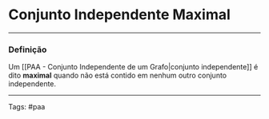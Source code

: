 
# Conjunto Independente Maximal

---

### Definição

Um [[PAA - Conjunto Independente de um Grafo|conjunto independente]] é dito **maximal** quando não está contido em nenhum outro conjunto independente.

---

Tags: #paa

